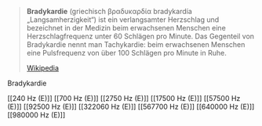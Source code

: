 > **Bradykardie** (griechisch βραδυκαρδία bradykardía „Langsamherzigkeit“) ist ein verlangsamter Herzschlag und bezeichnet in der Medizin beim erwachsenen Menschen eine Herzschlagfrequenz unter 60 Schlägen pro Minute. Das Gegenteil von Bradykardie nennt man Tachykardie: beim erwachsenen Menschen eine Pulsfrequenz von über 100 Schlägen pro Minute in Ruhe.
>
> [Wikipedia](https://de.wikipedia.org/wiki/Bradykardie)

Bradykardie

[[240 Hz (E)]]
[[700 Hz (E)]]
[[2750 Hz (E)]]
[[17500 Hz (E)]]
[[57500 Hz (E)]]
[[92500 Hz (E)]]
[[322060 Hz (E)]]
[[567700 Hz (E)]]
[[640000 Hz (E)]]
[[980000 Hz (E)]]